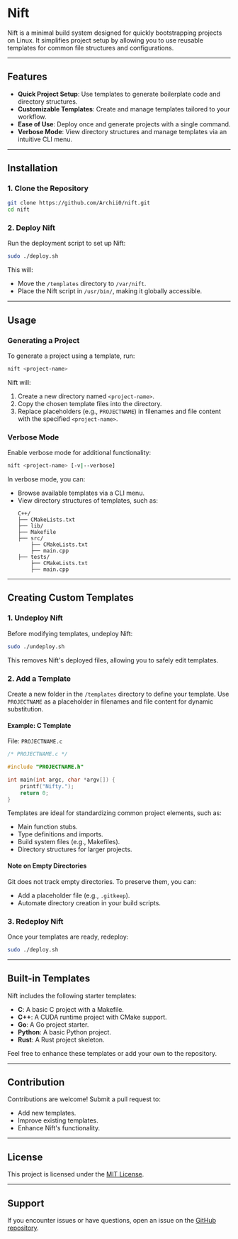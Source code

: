 # Nift

Nift is a minimal build system designed for quickly bootstrapping projects on Linux. It simplifies project setup by allowing you to use reusable templates for common file structures and configurations.

---

## Features
- **Quick Project Setup**: Use templates to generate boilerplate code and directory structures.
- **Customizable Templates**: Create and manage templates tailored to your workflow.
- **Ease of Use**: Deploy once and generate projects with a single command.
- **Verbose Mode**: View directory structures and manage templates via an intuitive CLI menu.

---

## Installation

### 1. Clone the Repository
```bash
git clone https://github.com/Archii0/nift.git
cd nift
```

### 2. Deploy Nift
Run the deployment script to set up Nift:
```bash
sudo ./deploy.sh
```
This will:
- Move the `/templates` directory to `/var/nift`.
- Place the Nift script in `/usr/bin/`, making it globally accessible.

---

## Usage

### Generating a Project
To generate a project using a template, run:
```bash
nift <project-name>
```
Nift will:
1. Create a new directory named `<project-name>`.
2. Copy the chosen template files into the directory.
3. Replace placeholders (e.g., `PROJECTNAME`) in filenames and file content with the specified `<project-name>`.

### Verbose Mode
Enable verbose mode for additional functionality:
```bash
nift <project-name> [-v|--verbose]
```
In verbose mode, you can:
- Browse available templates via a CLI menu.
- View directory structures of templates, such as:
  ```
  C++/
  ├── CMakeLists.txt
  ├── lib/
  ├── Makefile
  ├── src/
      ├── CMakeLists.txt
      ├── main.cpp
  ├── tests/
      ├── CMakeLists.txt
      ├── main.cpp
  ```

---

## Creating Custom Templates

### 1. Undeploy Nift
Before modifying templates, undeploy Nift:
```bash
sudo ./undeploy.sh
```
This removes Nift's deployed files, allowing you to safely edit templates.

### 2. Add a Template
Create a new folder in the `/templates` directory to define your template. Use `PROJECTNAME` as a placeholder in filenames and file content for dynamic substitution.

#### Example: C Template
File: `PROJECTNAME.c`
```c
/* PROJECTNAME.c */

#include "PROJECTNAME.h"

int main(int argc, char *argv[]) {
    printf("Nifty.");
    return 0;
}
```
Templates are ideal for standardizing common project elements, such as:
- Main function stubs.
- Type definitions and imports.
- Build system files (e.g., Makefiles).
- Directory structures for larger projects.

#### Note on Empty Directories
Git does not track empty directories. To preserve them, you can:
- Add a placeholder file (e.g., `.gitkeep`).
- Automate directory creation in your build scripts.

### 3. Redeploy Nift
Once your templates are ready, redeploy:
```bash
sudo ./deploy.sh
```

---

## Built-in Templates
Nift includes the following starter templates:
- **C**: A basic C project with a Makefile.
- **C++**: A CUDA runtime project with CMake support.
- **Go**: A Go project starter.
- **Python**: A basic Python project.
- **Rust**: A Rust project skeleton.

Feel free to enhance these templates or add your own to the repository.

---

## Contribution
Contributions are welcome! Submit a pull request to:
- Add new templates.
- Improve existing templates.
- Enhance Nift's functionality.

---

## License
This project is licensed under the [MIT License](LICENSE).

---

## Support
If you encounter issues or have questions, open an issue on the [GitHub repository](https://github.com/Archii0/nift/issues).

